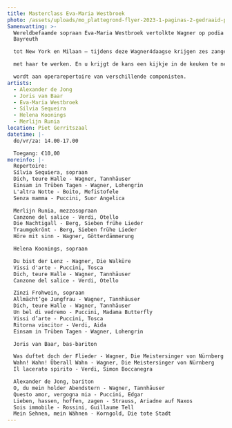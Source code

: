 ```yaml
---
title: Masterclass Eva-Maria Westbroek
photo: /assets/uploads/mo_plattegrond-flyer-2023-1-paginas-2-gedraaid-pdf.jpg
Samenvatting: >-
  Wereldbefaamde sopraan Eva-Maria Westbroek vertolkte Wagner op podia van
  Bayreuth

  tot New York en Milaan – tijdens deze Wagner4daagse krijgen zes zangers de kans om

  met haar te werken. En u krijgt de kans een kijkje in de keuken te nemen, waar gewerkt

  wordt aan operarepertoire van verschillende componisten.
artists:
  - Alexander de Jong
  - Joris van Baar
  - Eva-Maria Westbroek
  - Sílvia Sequeira
  - Helena Koonings
  - Merlijn Runia
location: Piet Gerritszaal
datetime: |-
  do/vr/za: 14.00-17.00

  Toegang: €10,00
moreinfo: |-
  Repertoire:
  Sílvia Sequiera, sopraan
  Dich, teure Halle - Wagner, Tannhäuser
  Einsam in Trüben Tagen - Wagner, Lohengrin
  L'altra Notte - Boito, Mefistofele
  Senza mamma - Puccini, Suor Angelica

  Merlijn Runia, mezzosopraan
  Canzone del salice - Verdi, Otello
  Die Nachtigall - Berg, Sieben frühe Lieder
  Traumgekrönt - Berg, Sieben frühe Lieder
  Höre mit sinn - Wagner, Götterdämmerung

  Helena Koonings, sopraan

  Du bist der Lenz - Wagner, Die Walküre
  Vissi d'arte - Puccini, Tosca
  Dich, teure Halle - Wagner, Tannhäuser
  Canzone del salice - Verdi, Otello

  Zinzi Frohwein, sopraan
  Allmächt’ge Jungfrau - Wagner, Tannhäuser
  Dich, teure Halle - Wagner, Tannhäuser
  Un bel di vedremo - Puccini, Madama Butterfly
  Vissi d’arte - Puccini, Tosca
  Ritorna vincitor - Verdi, Aida
  Einsam in Trüben Tagen - Wagner, Lohengrin

  Joris van Baar, bas-bariton

  Was duftet doch der Flieder - Wagner, Die Meistersinger von Nürnberg
  Wahn! Wahn! Überall Wahn - Wagner, Die Meistersinger von Nürnberg
  Il lacerato spirito - Verdi, Simon Boccanegra

  Alexander de Jong, bariton
  O, du mein holder Abendstern - Wagner, Tannhäuser
  Questo amor, vergogna mia - Puccini, Edgar
  Lieben, hassen, hoffen, zagen - Strauss, Ariadne auf Naxos
  Sois immobile - Rossini, Guillaume Tell
  Mein Sehnen, mein Wähnen - Korngold, Die tote Stadt
---
```

